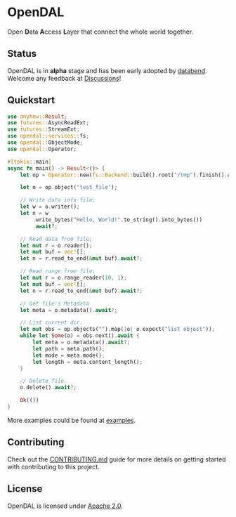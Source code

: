 # OpenDAL

Open **D**ata **A**ccess **L**ayer that connect the whole world together.

## Status

OpenDAL is in **alpha** stage and has been early adopted by [databend](https://github.com/datafuselabs/databend/). Welcome any feedback at [Discussions](https://github.com/datafuselabs/opendal/discussions)!

## Quickstart

```rust
use anyhow::Result;
use futures::AsyncReadExt;
use futures::StreamExt;
use opendal::services::fs;
use opendal::ObjectMode;
use opendal::Operator;

#[tokio::main]
async fn main() -> Result<()> {
    let op = Operator::new(fs::Backend::build().root("/tmp").finish().await?);

    let o = op.object("test_file");

    // Write data info file;
    let w = o.writer();
    let n = w
        .write_bytes("Hello, World!".to_string().into_bytes())
        .await?;

    // Read data from file;
    let mut r = o.reader();
    let mut buf = vec![];
    let n = r.read_to_end(&mut buf).await?;

    // Read range from file;
    let mut r = o.range_reader(10, 1);
    let mut buf = vec![];
    let n = r.read_to_end(&mut buf).await?;

    // Get file's Metadata
    let meta = o.metadata().await?;

    // List current dir.
    let mut obs = op.objects("").map(|o| o.expect("list object"));
    while let Some(o) = obs.next().await {
        let meta = o.metadata().await?;
        let path = meta.path();
        let mode = meta.mode();
        let length = meta.content_length();
    }

    // Delete file.
    o.delete().await?;

    Ok(())
}
```

More examples could be found at [examples](./examples).

## Contributing

Check out the [CONTRIBUTING.md](./CONTRIBUTING.md) guide for more details on getting started with contributing to this project.

## License

OpenDAL is licensed under [Apache 2.0](./LICENSE).
